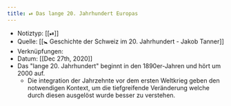 ```yaml
---
title: ⏯ Das lange 20. Jahrhundert Europas
---
```


- Notiztyp: [[⏯]]
- Quelle: [[🚼 Geschichte der Schweiz im 20. Jahrhundert - Jakob Tanner]]
- Verknüpfungen:
- Datum: [[Dec 27th, 2020]]
- Das "lange 20. Jahrhundert" beginnt in den 1890er-Jahren und hört um 2000 auf.
	- Die integration der Jahrzehnte vor dem ersten Weltkrieg geben den notwendigen Kontext, um die tiefgreifende Veränderung welche durch diesen ausgelöst wurde besser zu verstehen.